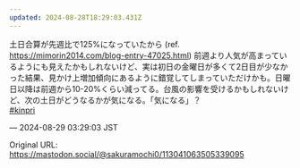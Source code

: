 ```yaml
---
updated: 2024-08-28T18:29:03.431Z
---
```


<p>土日合算が先週比で125%になっていたから (ref. <a href="https://mimorin2014.com/blog-entry-47025.html" target="_blank" rel="nofollow noopener noreferrer" translate="no"><span class="invisible">https://</span><span class="ellipsis">mimorin2014.com/blog-entry-470</span><span class="invisible">25.html</span></a>) 前週より人気が高まっているようにも見えたかもしれないけど、実は初日の金曜日が多くて2日目が少なかった結果、見かけ上増加傾向にあるように錯覚してしまっていただけかも。日曜日以降は前週から10-20%くらい減ってる。台風の影響を受けるかもしれないけど、次の土日がどうなるかが気になる。「気になる」？<br /><a href="https://mastodon.social/tags/kinpri" class="mention hashtag" rel="tag">#<span>kinpri</span></a></p>

&mdash; 2024-08-29 03:29:03 JST

Original URL: https://mastodon.social/@sakuramochi0/113041063505339095
